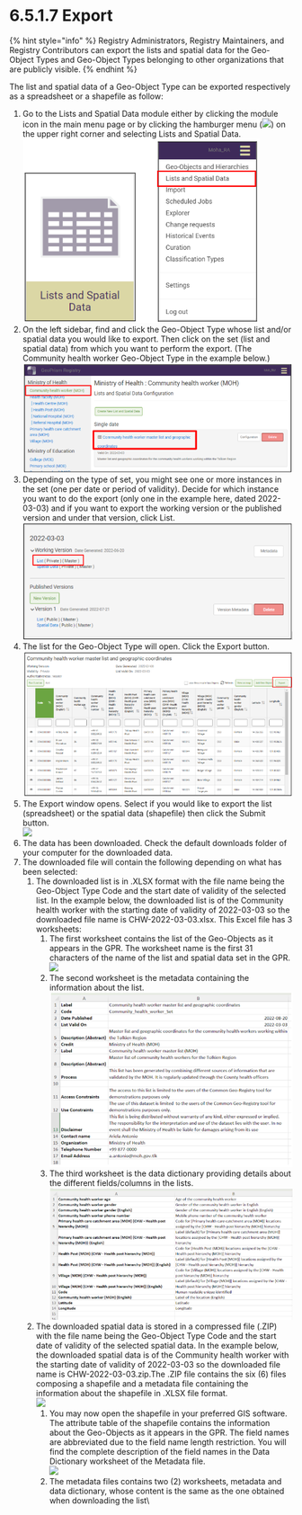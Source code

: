 # 6.5.1.7 Export

{% hint style="info" %}
Registry Administrators, Registry Maintainers, and Registry Contributors can export the lists and spatial data for the Geo-Object Types and Geo-Object Types belonging to other organizations that are publicly visible.
{% endhint %}

The list and spatial data of a Geo-Object Type can be exported respectively as a spreadsheet or a shapefile as follow:

1. Go to the Lists and Spatial Data module either by clicking the module icon in the main menu page or by clicking the hamburger menu (![](https://lh3.googleusercontent.com/4ieAODNcwrlKZ6iUiZnYlbLGZmQJiEse\_Z8mls7B1vwiKHOfldO3TWH3smxfa1IJQb\_BhxM7c6iTe--Wm0sPvlovt4jp-DaoMkTqq5MNslg-imIrXqyoa3A3Fnq-Ct\_7AAaQzW-xMCIbev1kGSUU8xN5v8iFIayG4z8c4H78mU80Ms6J\_4PBB1ghQw)) on the upper right corner and selecting Lists and Spatial Data.\
   ![](<../../../../../.gitbook/assets/image (19) (1) (1).png>)
2. On the left sidebar, find and click the Geo-Object Type whose list and/or spatial data you would like to export. Then click on the set (list and spatial data) from which you want to perform the export. (The Community health worker Geo-Object Type in the example below.)\
   ![](<../../../../../.gitbook/assets/image (51).png>)
3. Depending on the type of set, you might see one or more instances in the set (one per date or period of validity). Decide for which instance you want to do the export (only one in the example here, dated 2022-03-03) and if you want to export the working version or the published version and under that version, click List.\
   ![](<../../../../../.gitbook/assets/image (9).png>)
4. The list for the Geo-Object Type will open. Click the Export button.\
   ![](<../../../../../.gitbook/assets/image (48).png>)
5. The Export window opens. Select if you would like to export the list (spreadsheet) or the spatial data (shapefile) then click the Submit button.\
   ![](https://lh3.googleusercontent.com/tX344nIeXFt4DF78ZaDvxdqIFhUbB-A862QfwBWdXGl\_f1vZhzjoiYFX3mwUe\_wBS6oKUGfkC3Zeuirz2cFb2fnvpcPRTOrmf8BFwZFhkwFGzSEPoIMtSDf2xNLoeK-JUxdHgBEdGQ9JoOte828GyQPUu\_4C8bc2sSCh68K7LrhD3JcEGnwApMmSxA)
6. The data has been downloaded. Check the default downloads folder of your computer for the downloaded data.
7. The downloaded file will contain the following depending on what has been selected:
   1. The downloaded list is in .XLSX format with the file name being the Geo-Object Type Code and the start date of validity of the selected list. In the example below, the downloaded list is of the Community health worker with the starting date of validity of 2022-03-03 so the downloaded file name is CHW-2022-03-03.xlsx. This Excel file has 3 worksheets:
      1. The first worksheet contains the list of the Geo-Objects as it appears in the GPR. The worksheet name is the first 31 characters of the name of the list and spatial data set in the GPR.\
         ![](https://lh6.googleusercontent.com/ozu5nxtx3EbnCntc8uNt6qQt0zcDnc-fibziRoGPUMS7sB0-B-QIgHHJjJKEfuZsqsciZw53y6HNM7GpVivEXo3GO7WJKD1DhJ2adzT50I\_t6I1reTBXePNH0oF6HNFXMY2MYcELJRwj40FWBDOxtTLaWWZjXHkzurbgt9B-cI\_NyduWS5Gub3SJqQ)
      2. The second worksheet is the metadata containing the information about the list.\
         ![](<../../../../../.gitbook/assets/image (52).png>)
      3. The third worksheet is the data dictionary providing details about the different fields/columns in the lists.\
         ![](<../../../../../.gitbook/assets/image (5).png>)
   2. The downloaded spatial data is stored in a compressed file (.ZIP) with the file name being the Geo-Object Type Code and the start date of validity of the selected spatial data. In the example below, the downloaded spatial data is of the Community health worker with the starting date of validity of 2022-03-03 so the downloaded file name is CHW-2022-03-03.zip.The .ZIP file contains the six (6) files composing a shapefile and a metadata file containing the information about the shapefile in .XLSX file format.\
      ![](https://lh6.googleusercontent.com/qAiVur-H3PezIq2iP\_MNwsxdw1VK6A6IQqmMFzdkv4m5gdqg7u1vviIDuXB5jMSPnzNqGXBO\_yHnOVCuD71n2QXQGhsTF7b7nmEZlbATNoFgqe2CyKSguESBFBH8CI99dI-UKbkyJf\_CimOpO0QhyC8NgK0CEXOSm5XRspykiWfeTfSG0eBkuLThnQ)
      1. You may now open the shapefile in your preferred GIS software. The attribute table of the shapefile contains the information about the Geo-Objects as it appears in the GPR. The field names are abbreviated due to the field name length restriction. You will find the complete description of the field names in the Data Dictionary worksheet of the Metadata file.\
         ![](https://lh5.googleusercontent.com/cZW\_eFsbbB8BNproJmGO6gXqk-OIlCJwMwsGHtZeSBJDATLtadlMxXS4B9THyl82GSl9gtY9y7bM46ztHV79hOFBi9VyNUc-GevXadLo7sZ2hmcVtKkEwf0MMcTiaZVdW3w8pkl7sUlPXB6ZGJXWwvNdryhd63GurYXrUbGTpWI52XvViZBoHxwtXg)
      2. The metadata files contains two (2) worksheets, metadata and data dictionary, whose content is the same as the one obtained when downloading the list\
